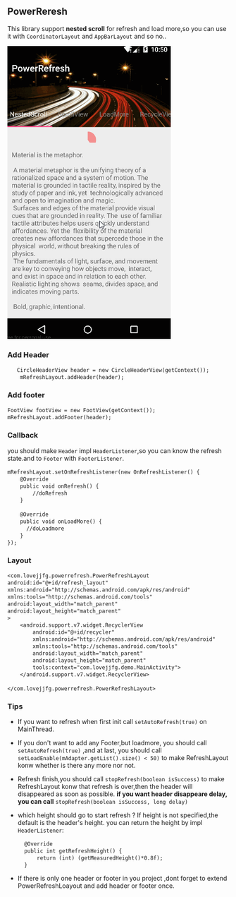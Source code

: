 ## PowerReresh

This library support **nested scroll** for refresh and load more,so you can use it with `CoordinatorLayout` and `AppBarLayout` and so no..

![screen](https://raw.githubusercontent.com/lovejjfg/screenshort/master/power_refresh.gif)

### Add Header

	   CircleHeaderView header = new CircleHeaderView(getContext());
        mRefreshLayout.addHeader(header);
### Add footer

	FootView footView = new FootView(getContext());
	mRefreshLayout.addFooter(header);

### Callback

you should make `Header` impl `HeaderListener`,so you can know the refresh state.and to `Footer` with `FooterListener`.


    mRefreshLayout.setOnRefreshListener(new OnRefreshListener() {
        @Override
        public void onRefresh() {
			//doRefresh
        }

        @Override
        public void onLoadMore() {
          //doLoadmore
        }
    });



### Layout


	<com.lovejjfg.powerrefresh.PowerRefreshLayout
    android:id="@+id/refresh_layout"
    xmlns:android="http://schemas.android.com/apk/res/android"
    xmlns:tools="http://schemas.android.com/tools"
    android:layout_width="match_parent"
    android:layout_height="match_parent"
    >
	    <android.support.v7.widget.RecyclerView
	        android:id="@+id/recycler"
	        xmlns:android="http://schemas.android.com/apk/res/android"
	        xmlns:tools="http://schemas.android.com/tools"
	        android:layout_width="match_parent"
	        android:layout_height="match_parent"
	        tools:context="com.lovejjfg.demo.MainActivity">
	    </android.support.v7.widget.RecyclerView>

	</com.lovejjfg.powerrefresh.PowerRefreshLayout>

### Tips 

* If you want to refresh when first init call  `setAutoRefresh(true)` on MainThread.
* If you don't want to add any Footer,but loadmore, you should call `setAutoRefresh(true)` ,and at last, you should call `setLoadEnable(mAdapter.getList().size() < 50)` to make RefreshLayout  konw whether is there any more nor not.

* Refresh finish,you should call `stopRefresh(boolean isSuccess)` to make RefreshLayout  konw that refresh is over,then the header will disappeared as soon as possible. **if you want header disappeare delay, you can call** `stopRefresh(boolean isSuccess, long delay)`

* which height should go to start refresh ? If height is not specified,the default is the header's height. you can return the height by impl `HeaderListener`:

	    @Override
	    public int getRefreshHeight() {
	        return (int) (getMeasuredHeight()*0.8f);
	    }

* If there is only one header or footer in you project ,dont forget to extend PowerRefreshLoayout and add header or footer once.

